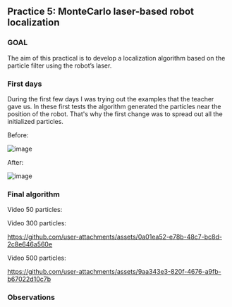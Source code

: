 ## Practice 5: MonteCarlo laser-based robot localization

### GOAL

The aim of this practical is to develop a localization algorithm based on the particle filter using the robot’s laser.

### First days

During the first few days I was trying out the examples that the teacher gave us. In these first tests the algorithm generated the particles near the position of the robot. That's why the first change was to spread out all the initialized particles.

Before:

![image](https://github.com/user-attachments/assets/be134b4a-b3d2-492f-a1f1-b73edade4292)

After:

![image](https://github.com/user-attachments/assets/b9a1d542-fa06-4d3e-9ed4-7890c848eebf)



### Final algorithm

Video 50 particles:



Video 300 particles:



https://github.com/user-attachments/assets/0a01ea52-e78b-48c7-bc8d-2c8e646a560e



Video 500 particles:



https://github.com/user-attachments/assets/9aa343e3-820f-4676-a9fb-b67022d10c7b



### Observations

